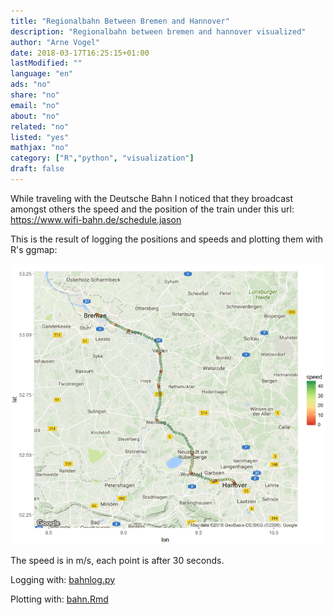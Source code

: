 ```yaml
---
title: "Regionalbahn Between Bremen and Hannover"
description: "Regionalbahn between bremen and hannover visualized"
author: "Arne Vogel"
date: 2018-03-17T16:25:15+01:00
lastModified: ""
language: "en"
ads: "no"
share: "no"
email: "no"
about: "no"
related: "no"
listed: "yes"
mathjax: "no"
category: ["R","python", "visualization"]
draft: false
---
```


While traveling with the Deutsche Bahn I noticed that they broadcast amongst others the speed and the position of the train under this url: https://www.wifi-bahn.de/schedule.jason

This is the result of logging the positions and speeds and plotting them with R's ggmap:

![](/images/regionalbahn-between-bremen-and-hannover/rb.png)

The speed is in m/s, each point is after 30 seconds.

Logging with: [bahnlog.py](/download/bahnlog.py)

Plotting with: [bahn.Rmd](/download/bahn.Rmd)